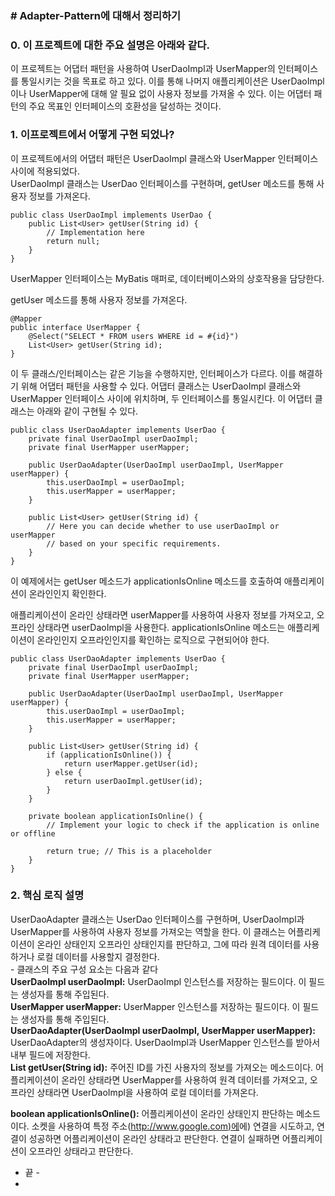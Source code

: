 ### **\# Adapter-Pattern에 대해서 정리하기**

### **0\. 이 프로젝트에 대한 주요 설명은 아래와 같다.**

이 프로젝트는 어댑터 패턴을 사용하여 UserDaoImpl과 UserMapper의 인터페이스를 통일시키는 것을 목표로 하고 있다. 이를 통해 나머지 애플리케이션은 UserDaoImpl이나 UserMapper에 대해 알 필요 없이 사용자 정보를 가져올 수 있다. 이는 어댑터 패턴의 주요 목표인 인터페이스의 호환성을 달성하는 것이다.

### **1\. 이프로젝트에서 어떻게 구현 되었나?**

이 프로젝트에서의 어댑터 패턴은 UserDaoImpl 클래스와 UserMapper 인터페이스 사이에 적용되었다.  
UserDaoImpl 클래스는 UserDao 인터페이스를 구현하며, getUser 메소드를 통해 사용자 정보를 가져온다. 

```
public class UserDaoImpl implements UserDao {
    public List<User> getUser(String id) {
        // Implementation here
        return null;
    }
}
```

UserMapper 인터페이스는 MyBatis 매퍼로, 데이터베이스와의 상호작용을 담당한다.

getUser 메소드를 통해 사용자 정보를 가져온다.

```
@Mapper
public interface UserMapper {
    @Select("SELECT * FROM users WHERE id = #{id}")
    List<User> getUser(String id);
}
```

이 두 클래스/인터페이스는 같은 기능을 수행하지만, 인터페이스가 다르다. 이를 해결하기 위해 어댑터 패턴을 사용할 수 있다. 어댑터 클래스는 UserDaoImpl 클래스와 UserMapper 인터페이스 사이에 위치하며, 두 인터페이스를 통일시킨다. 이 어댑터 클래스는 아래와 같이 구현될 수 있다.

```
public class UserDaoAdapter implements UserDao {
    private final UserDaoImpl userDaoImpl;
    private final UserMapper userMapper;

    public UserDaoAdapter(UserDaoImpl userDaoImpl, UserMapper userMapper) {
        this.userDaoImpl = userDaoImpl;
        this.userMapper = userMapper;
    }

    public List<User> getUser(String id) {
        // Here you can decide whether to use userDaoImpl or userMapper
        // based on your specific requirements.
    }
}
```

이 예제에서는 getUser 메소드가 applicationIsOnline 메소드를 호출하여 애플리케이션이 온라인인지 확인한다.

애플리케이션이 온라인 상태라면 userMapper를 사용하여 사용자 정보를 가져오고, 오프라인 상태라면 userDaoImpl을 사용한다. applicationIsOnline 메소드는 애플리케이션이 온라인인지 오프라인인지를 확인하는 로직으로 구현되어야 한다.

```
public class UserDaoAdapter implements UserDao {
    private final UserDaoImpl userDaoImpl;
    private final UserMapper userMapper;

    public UserDaoAdapter(UserDaoImpl userDaoImpl, UserMapper userMapper) {
        this.userDaoImpl = userDaoImpl;
        this.userMapper = userMapper;
    }

    public List<User> getUser(String id) {
        if (applicationIsOnline()) {
            return userMapper.getUser(id);
        } else {
            return userDaoImpl.getUser(id);
        }
    }

    private boolean applicationIsOnline() {
        // Implement your logic to check if the application is online or offline
        
        return true; // This is a placeholder
    }
}
```

### **2\. 핵심 로직 설명**

UserDaoAdapter 클래스는 UserDao 인터페이스를 구현하며, UserDaoImpl과 UserMapper를 사용하여 사용자 정보를 가져오는 역할을 한다. 이 클래스는 어플리케이션이 온라인 상태인지 오프라인 상태인지를 판단하고, 그에 따라 원격 데이터를 사용하거나 로컬 데이터를 사용할지 결정한다.    
\- 클래스의 주요 구성 요소는 다음과 같다     
**UserDaoImpl userDaoImpl:** UserDaoImpl 인스턴스를 저장하는 필드이다. 이 필드는 생성자를 통해 주입된다.    
**UserMapper userMapper:** UserMapper 인스턴스를 저장하는 필드이다. 이 필드는 생성자를 통해 주입된다.    
**UserDaoAdapter(UserDaoImpl userDaoImpl, UserMapper userMapper):** UserDaoAdapter의 생성자이다. UserDaoImpl과 UserMapper 인스턴스를 받아서 내부 필드에 저장한다.    
**List<User> getUser(String id):** 주어진 ID를 가진 사용자의 정보를 가져오는 메소드이다. 어플리케이션이 온라인 상태라면 UserMapper를 사용하여 원격 데이터를 가져오고, 오프라인 상태라면 UserDaoImpl을 사용하여 로컬 데이터를 가져온다.

**boolean applicationIsOnline():** 어플리케이션이 온라인 상태인지 판단하는 메소드이다. 소켓을 사용하여 특정 주소([http://www.google.com)에](http://www.google.com)에) 연결을 시도하고, 연결이 성공하면 어플리케이션이 온라인 상태라고 판단한다. 연결이 실패하면 어플리케이션이 오프라인 상태라고 판단한다.

- 끝 -
- 
